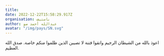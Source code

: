 ```yaml
---
title: 
date: 2022-12-22T15:58:29.917Z
organisation: باستيف
author: عبدالله أحمد صو
avatar: "/img/pays/SN.svg"
---
```


اعوذ بالله من الشيطان الرجيم
واتقوا فتنة لا تصيبن الذين ظلموا منكم خاصة.
صدق الله العظيم.